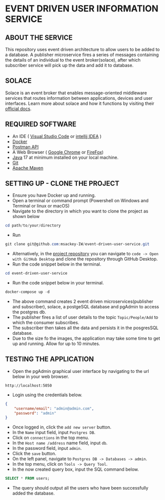 # EVENT DRIVEN USER INFORMATION SERVICE

## ABOUT THE SERVICE
This repository uses event driven architecture to allow users to be added to a database. A publisher microservice fires a series of messages containing the details of an individual to the event broker(solace), after which subscriber service will pick up the data and add it to database. 

## SOLACE
Solace is an event broker that enables message-oriented middleware services that routes information between applications, devices and user interfaces. Learn more about solace and how it functions by visiting their [official docs](https://docs.solace.com/).

## REQUIRED SOFTWARE
- An IDE ( [Visual Studio Code](https://code.visualstudio.com/download) or [intellij IDEA](https://www.jetbrains.com/idea/download/?source=google&medium=cpc&campaign=APAC_en_AU_IDEA_Branded&term=intellij+idea&content=602143185772&gclid=EAIaIQobChMI-f3uuYnegwMVwqRmAh0_ewXKEAAYASABEgImY_D_BwE&section=windows) )
- [Docker](https://www.docker.com/products/docker-desktop/)
- [Postman API](https://www.postman.com/downloads/)
- A Web Browser ( [Google Chrome](https://www.google.com/chrome/) or [FireFox](https://www.mozilla.org/en-US/firefox/new/))
- [Java](https://www.oracle.com/java/technologies/downloads/) 17 at minimum installed on your local machine.
- [Git](https://www.git-scm.com/downloads)
- [Apache Maven](https://maven.apache.org/)

## SETTING UP - CLONE THE PROJECT
- Ensure you have Docker up and running.
- Open a terminal or command prompt (Powershell on Windows and Terminal or linux or macOS)
- Navigate to the directory in which you want to clone the project as shown below
```powershell
cd path/to/your/directory
```
- Run 
```powershell
git clone git@github.com:msackey-IW/event-driven-user-service.git
```
- Alternatively, in the [project repository](https://github.com/msackey-IW/event-driven-user-service) you can navigate to `code -> Open with GitHub Desktop` and clone the repository through GitHub Desktop.
- Run the code snippet below in the terminal.
```powershell
cd event-driven-user-service
```
- Run the code snippet below in your terminal.
```powershell
docker-compose up -d
```
- The above command creates 2 event driven microservices(publisher and subscriber), solace, a postgeSQL database and pgAdmin to access the postgres db. 
- The publisher fires a list of user details to the topic `Topic/People/Add` to which the consumer subscribes.
- The subscriber then takes all the data and persists it in the posgresSQL database.
- Due to the size fo the images, the application may take some time to get up and running. Allow for up to 10 minutes.

## TESTING THE APPLICATION

- Open the pgAdmin graphical user interface by navigating to the url below in your web browser.
```
http://localhost:5050
```
- Login using the credentials below.
```json
{
    "username/email": "admin@admin.com",
    "password": "admin"
}
```

- Once logged in, click the `add new server` button.
- In the `Name` input field, input `Postgres DB`.
- Click on `connections` in the top menu.
- In the `Host name /address` name field, input `db`.
- In the password field, input `admin`.
- Click the `save` button.
- On the left panel, navigate to `Postgres DB -> Databases -> admin`.
- In the top menu, click on `Tools -> Query Tool`.
- In the now created query box, input the SQL command below.
```sql
SELECT * FROM users;
```
- The query should output all the users who have been successfully added the database.



